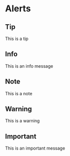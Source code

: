 # Alerts

## Tip

<?# Tip ?>
This is a tip
<?#/ Tip ?>

## Info

<?# Info ?>
This is an info message
<?#/ Info ?>

## Note

<?# Note ?>
This is a note
<?#/ Note ?>

## Warning

<?# Warning ?>
This is a warning
<?#/ Warning ?>

## Important

<?# Important ?>
This is an important message
<?#/ Important ?>
